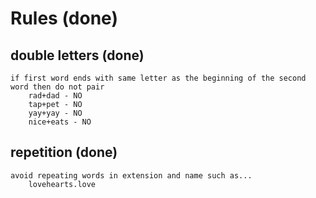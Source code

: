 # Rules \(done\)



## double letters \(done\)

```text
if first word ends with same letter as the beginning of the second word then do not pair
    rad+dad - NO
    tap+pet - NO
    yay+yay - NO
    nice+eats - NO
```

## repetition \(done\)

```text
avoid repeating words in extension and name such as...
    lovehearts.love 
```

